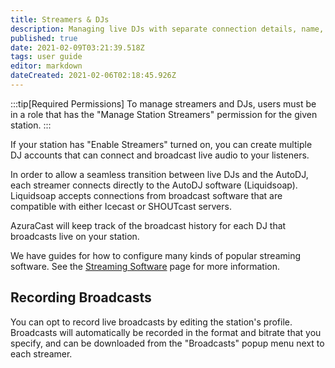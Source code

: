 ```yaml
---
title: Streamers & DJs
description: Managing live DJs with separate connection details, name, settings and how to connect
published: true
date: 2021-02-09T03:21:39.518Z
tags: user guide
editor: markdown
dateCreated: 2021-02-06T02:18:45.926Z
---
```


:::tip[Required Permissions]
To manage streamers and DJs, users must be in a role that has the "Manage Station Streamers" permission for the given station.
:::

If your station has "Enable Streamers" turned on, you can create multiple DJ accounts that can connect and broadcast live audio to your listeners.

In order to allow a seamless transition between live DJs and the AutoDJ, each streamer connects directly to the AutoDJ software (Liquidsoap). Liquidsoap accepts connections from broadcast software that are compatible with either Icecast or SHOUTcast servers.

AzuraCast will keep track of the broadcast history for each DJ that broadcasts live on your station.

We have guides for how to configure many kinds of popular streaming software. See the [Streaming Software](/docs/user-guide/streaming-software) page for more information.

## Recording Broadcasts

You can opt to record live broadcasts by editing the station's profile. Broadcasts will automatically be recorded in the format and bitrate that you specify, and can be downloaded from the "Broadcasts" popup menu next to each streamer.
